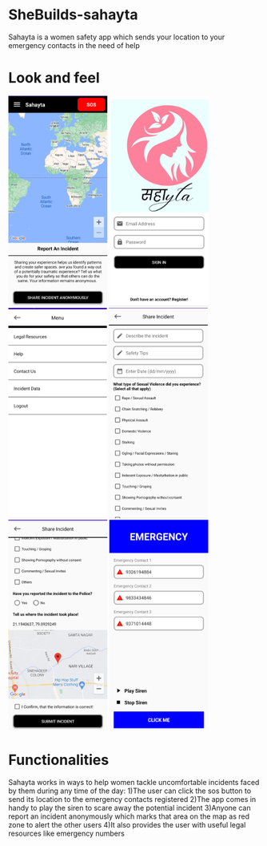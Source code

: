 # SheBuilds-sahayta

Sahayta is a women safety app which sends your location to your emergency contacts in the need of help

# Look and feel

<img src="ss/home.jpeg" height = 420px>  <img src="ss/landing.jpeg" height = 420px>  <img src="ss/navbar.jpeg" height = 420px> <img src="ss/shareincident1.jpeg" height = 420px> <img src="ss/shareincident2.jpeg" height = 420px> <img src="ss/sos.jpeg" height = 420px>


# Functionalities

Sahayta works in ways to help women tackle uncomfortable incidents faced by them during any time of the day:
1)The user can click the sos button to send its location to the emergency contacts registered 
2)The app comes in handy to play the siren to scare away the potential incident 
3)Anyone can report an incident anonymously which marks that area on the map as red zone to alert the other users 
4)It also provides the user with useful legal resources like emergency numbers
